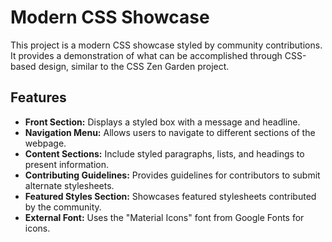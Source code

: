 # Modern CSS Showcase

This project is a modern CSS showcase styled by community contributions. It provides a demonstration of what can be accomplished through CSS-based design, similar to the CSS Zen Garden project.

## Features

- **Front Section:** Displays a styled box with a message and headline.
- **Navigation Menu:** Allows users to navigate to different sections of the webpage.
- **Content Sections:** Include styled paragraphs, lists, and headings to present information.
- **Contributing Guidelines:** Provides guidelines for contributors to submit alternate stylesheets.
- **Featured Styles Section:** Showcases featured stylesheets contributed by the community.
- **External Font:** Uses the "Material Icons" font from Google Fonts for icons.

